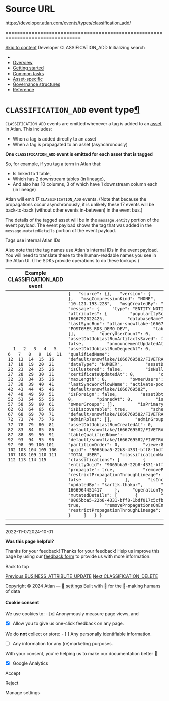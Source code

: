 # Source URL
https://developer.atlan.com/events/types/classification_add/

================================================================================

<!--
canonical: https://developer.atlan.com/events/types/classification_add/
meta-content-security-policy: object-src 'none'; base-uri 'self'; manifest-src 'self'; media-src 'self';
meta-description: Dear Developers
meta-generator: mkdocs-1.6.1, mkdocs-material-9.6.14
meta-og-description: Dear Developers
meta-og-image: https://developer.atlan.com/assets/images/social/events/types/classification_add.png
meta-og-image-height: 630
meta-og-image-type: image/png
meta-og-image-width: 1200
meta-og-title: CLASSIFICATION_ADD - Developer
meta-og-type: website
meta-og-url: https://developer.atlan.com/events/types/classification_add/
meta-twitter:card: summary_large_image
meta-twitter:description: Dear Developers
meta-twitter:image: https://developer.atlan.com/assets/images/social/events/types/classification_add.png
meta-twitter:title: CLASSIFICATION_ADD - Developer
meta-viewport: width=device-width,initial-scale=1
title: CLASSIFICATION_ADD - Developer
-->

[Skip to content](#classification_add-event-type) Developer CLASSIFICATION\_ADD Initializing search 

* 
* [Overview](../../..)
* [Getting started](../../../getting-started/)
* [Common tasks](../../../snippets/)
* [Asset\-specific](../../../patterns/)
* [Governance structures](../../../governance/)
* [Reference](../../../reference/)

`CLASSIFICATION_ADD` event type[¶](#classification_add-event-type "Permanent link")
===================================================================================

`CLASSIFICATION_ADD` events are emitted whenever a tag is added to an [asset](../../../getting-started/#what-is-an-asset) in Atlan. This includes:

* When a tag is added directly to an asset
* When a tag is propagated to an asset (asynchronously)

**One `CLASSIFICATION_ADD` event is emitted for each asset that is tagged**

So, for example, if you tag a term in Atlan that:

* Is linked to 1 table,
* Which has 2 downstream tables (in lineage),
* And also has 10 columns, 3 of which have 1 downstream column each (in lineage)

Atlan will emit 17 `CLASSIFICATION_ADD` events. (Note that because the propagations occur asynchronously, it is unlikely these 17 events will be back\-to\-back (without other events in\-between) in the event bus.)

The details of the tagged asset will be in the `message.entity` portion of the event payload. The event payload shows the tag that was added in the `message.mutatedDetails` portion of the event payload.

Tags use internal Atlan IDs

Also note that the tag names use Atlan's internal IDs in the event payload. You will need to translate these to the human\-readable names you see in the Atlan UI. (The SDKs provide operations to do these lookups.)

| Example CLASSIFICATION\_ADD event | |
| --- | --- |
| ```   1   2   3   4   5   6   7   8   9  10  11  12  13  14  15  16  17  18  19  20  21  22  23  24  25  26  27  28  29  30  31  32  33  34  35  36  37  38  39  40  41  42  43  44  45  46  47  48  49  50  51  52  53  54  55  56  57  58  59  60  61  62  63  64  65  66  67  68  69  70  71  72  73  74  75  76  77  78  79  80  81  82  83  84  85  86  87  88  89  90  91  92  93  94  95  96  97  98  99 100 101 102 103 104 105 106 107 108 109 110 111 112 113 114 115 ``` | ``` {   "source": {},   "version": {     "version": "1.0.0",     "versionParts": [       1     ]   },   "msgCompressionKind": "NONE",   "msgSplitIdx": 1,   "msgSplitCount": 1,   "msgSourceIP": "10.121.193.228",   "msgCreatedBy": "",   "msgCreationTime": 1666964451608,   "spooled": false,   "message": {     "type": "ENTITY_NOTIFICATION_V2",     "entity": {       "typeName": "Column",       "attributes": {         "popularityScore": 1.17549435e-38,         "lastSyncRunAt": 1666792022425,         "databaseName": "FIVETRAN",         "precision": 18,         "lastSyncRun": "atlan-snowflake-1666769582-55jct",         "schemaName": "POSTGRES_RDS_DEMO_DEV",         "tableName": "INSTACART_UNIQUE_USERS",         "adminUsers": [],         "queryUserCount": 0,         "sourceUpdatedAt": 0,         "assetDbtJobLastRunArtifactsSaved": false,         "isEditable": true,         "isPartition": false,         "announcementUpdatedAt": 0,         "order": 1,         "sourceCreatedAt": 0,         "assetDbtJobLastRunDequedAt": 0,         "assetDbtTags": [],         "isIndexed": false,         "qualifiedName": "default/snowflake/1666769582/FIVETRAN/POSTGRES_RDS_DEMO_DEV/INSTACART_UNIQUE_USERS/TOTAL_USER",         "dataType": "NUMBER",         "assetDbtJobLastRunNotificationsSent": false,         "isClustered": false,         "isNullable": false,         "name": "TOTAL_USER",         "certificateUpdatedAt": 0,         "connectorName": "snowflake",         "numericScale": 0,         "maxLength": 0,         "ownerUsers": [],         "isSort": false,         "lastSyncWorkflowName": "activate-poc-crawler",         "connectionQualifiedName": "default/snowflake/1666769582",         "assetDbtJobLastRunHasSourcesGenerated": false,         "isForeign": false,         "assetDbtJobLastRunHasDocsGenerated": false,         "queryCount": 0,         "pinnedAt": 0,         "isDist": false,         "assetDbtJobLastRunUpdatedAt": 0,         "ownerGroups": [],         "isPrimary": false,         "assetDbtJobLastRunStartedAt": 0,         "isDiscoverable": true,         "schemaQualifiedName": "default/snowflake/1666769582/FIVETRAN/POSTGRES_RDS_DEMO_DEV",         "viewerUsers": [],         "adminRoles": [],         "adminGroups": [],         "isPinned": false,         "assetDbtJobLastRunCreatedAt": 0,         "databaseQualifiedName": "default/snowflake/1666769582/FIVETRAN",         "assetDbtJobNextRun": 0,         "tableQualifiedName": "default/snowflake/1666769582/FIVETRAN/POSTGRES_RDS_DEMO_DEV/INSTACART_UNIQUE_USERS",         "partitionOrder": 0,         "viewerGroups": [],         "assetDbtJobLastRun": 0       },       "guid": "9065bba5-22b8-4331-bff8-1bdf017c5cfb",       "status": "ACTIVE",       "displayText": "TOTAL_USER",       "classificationNames": [         "jUQpLPdg9hWoheH2eL9Ha2"       ],       "classifications": [         {           "typeName": "jUQpLPdg9hWoheH2eL9Ha2",           "entityGuid": "9065bba5-22b8-4331-bff8-1bdf017c5cfb",           "entityStatus": "ACTIVE",           "propagate": true,           "removePropagationsOnEntityDelete": true,           "restrictPropagationThroughLineage": false,           "restrictPropagationThroughHierarchy": false         }       ],       "isIncomplete": false,       "createdBy": "kartik.thakur",       "updatedBy": "kartik.thakur",       "createTime": 1666792644294,       "updateTime": 1666964451417     },     "operationType": "CLASSIFICATION_ADD",     "eventTime": 1666964451417,     "mutatedDetails": [       {         "typeName": "jUQpLPdg9hWoheH2eL9Ha2",         "entityGuid": "9065bba5-22b8-4331-bff8-1bdf017c5cfb",         "entityStatus": "ACTIVE",         "propagate": true,         "removePropagationsOnEntityDelete": true,         "restrictPropagationThroughLineage": false,         "restrictPropagationThroughHierarchy": false       }     ]   } }  ``` |

---

2022\-11\-072024\-10\-01

**Was this page helpful?**

Thanks for your feedback! Thanks for your feedback! Help us improve this page by using our [feedback form](https://docs.google.com/forms/d/e/1FAIpQLScfoq7vqEn8S4QvN0ehPp0MRy6WYK5x-okJDqD69lHgoPPWtg/viewform?usp=pp_url&entry.1800719315=/events/types/classification_add/) to provide us with more information. 

Back to top

[Previous BUSINESS\_ATTRIBUTE\_UPDATE](../business_attribute_update/) [Next CLASSIFICATION\_DELETE](../classification_delete/) 

Copyright © 2024 Atlan — [🍪 settings](#__consent) 
Built with 💙 for the 🤖\-making humans of data 

#### Cookie consent

We use cookies to: - [x] Anonymously measure page views, and
- [x] Allow you to give us one\-click feedback on any page.

 We do **not** collect or store: - [ ] Any personally identifiable information.
- [ ] Any information for any (re)marketing purposes.

 With your consent, you're helping us to make our documentation better 💙

- [x] Google Analytics

Accept

Reject

Manage settings

